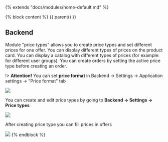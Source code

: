 {% extends "docs/modules/home-default.md" %}

{% block content %}
{{ parent() }}

## Backend

Module "price types" allows you to create price types and set different prices for one offer.
You can display different types of prices on the product card.
You can display a catalog with different types of prices (for example: for different user groups).
You can create orders by setting the active price type before creating an order.

!> **Attention!** You can set **price format** in Backend -> Settings -> Application settings -> "Price format" tab

![](./../../assets/images/backend-settings-1.png)

You can create and edit price types by going to **Backend -> Settings -> Price types**

![](./../../assets/images/backend-price-type-1.png)

After creating price type you can fill prices in offers

![](./../../assets/images/backend-price-type-2.png)
{% endblock %}
